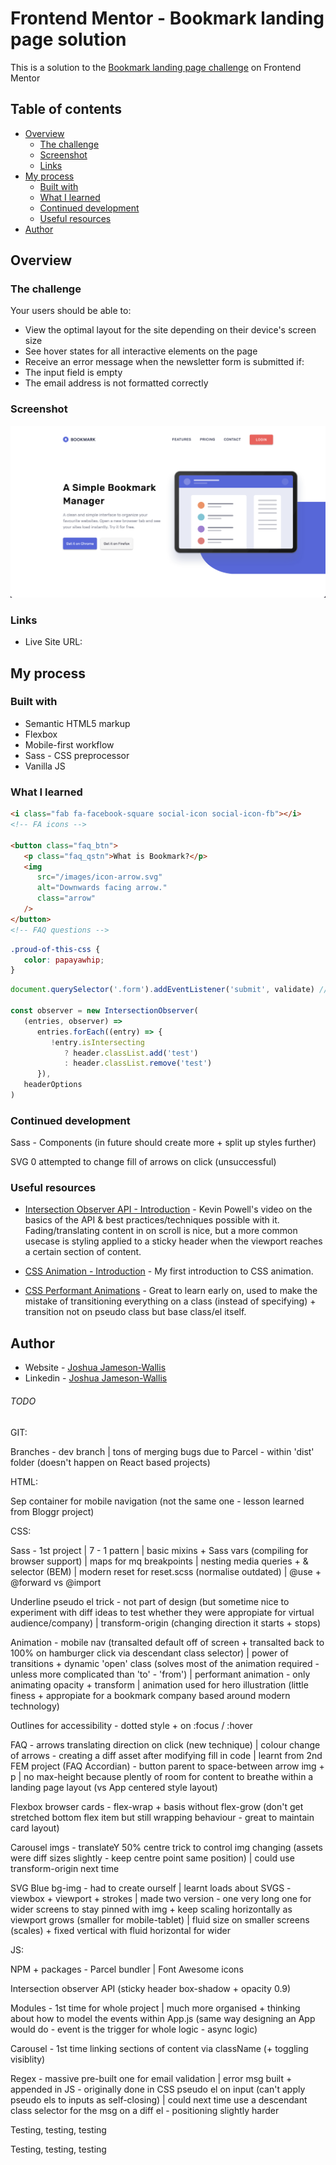 # Frontend Mentor - Bookmark landing page solution

This is a solution to the [Bookmark landing page challenge](https://www.frontendmentor.io/challenges/bookmark-landing-page-5d0b588a9edda32581d29158) on Frontend Mentor

## Table of contents

-  [Overview](#overview)
   -  [The challenge](#the-challenge)
   -  [Screenshot](#screenshot)
   -  [Links](#links)
-  [My process](#my-process)
   -  [Built with](#built-with)
   -  [What I learned](#what-i-learned)
   -  [Continued development](#continued-development)
   -  [Useful resources](#useful-resources)
-  [Author](#author)

## Overview

### The challenge

Your users should be able to:

-  View the optimal layout for the site depending on their device's screen size
-  See hover states for all interactive elements on the page
-  Receive an error message when the newsletter form is submitted if:
-  The input field is empty
-  The email address is not formatted correctly

### Screenshot

![](./Screenshot.png)

### Links

-  Live Site URL:

## My process

### Built with

-  Semantic HTML5 markup
-  Flexbox
-  Mobile-first workflow
-  Sass - CSS preprocessor
-  Vanilla JS

### What I learned

```html
<i class="fab fa-facebook-square social-icon social-icon-fb"></i>
<!-- FA icons -->

<button class="faq_btn">
   <p class="faq_qstn">What is Bookmark?</p>
   <img
      src="/images/icon-arrow.svg"
      alt="Downwards facing arrow."
      class="arrow"
   />
</button>
<!-- FAQ questions -->
```

```css
.proud-of-this-css {
   color: papayawhip;
}
```

```js
document.querySelector('.form').addEventListener('submit', validate) // validate as module imported - refactored

const observer = new IntersectionObserver(
   (entries, observer) =>
      entries.forEach((entry) => {
         !entry.isIntersecting
            ? header.classList.add('test')
            : header.classList.remove('test')
      }),
   headerOptions
)
```

### Continued development

Sass - Components (in future should create more + split up styles further)

SVG 0 attempted to change fill of arrows on click (unsuccessful)

### Useful resources

-  [Intersection Observer API - Introduction](https://www.youtube.com/watch?v=T8EYosX4NOo&ab_channel=KevinPowell) - Kevin Powell's video on the basics of the API & best practices/techniques possible with it. Fading/translating content in on scroll is nice, but a more common usecase is styling applied to a sticky header when the viewport reaches a certain section of content.

-  [CSS Animation - Introduction](https://www.youtube.com/watch?v=YszONjKpgg4&ab_channel=WebDevSimplified) - My first introduction to CSS animation.

-  [CSS Performant Animations](https://www.youtube.com/watch?v=4PStxeSIL9I&ab_channel=WebDevSimplified) - Great to learn early on, used to make the mistake of transitioning everything on a class (instead of specifying) + transition not on pseudo class but base class/el itself.

## Author

-  Website - [Joshua Jameson-Wallis](https://joshuajamesonwallis.com)
-  Linkedin - [Joshua Jameson-Wallis]()

###### TODO

GIT:

Branches - dev branch | tons of merging bugs due to Parcel - within 'dist' folder (doesn't happen on React based projects)

HTML:

Sep container for mobile navigation (not the same one - lesson learned from Bloggr project)

CSS:

Sass - 1st project | 7 - 1 pattern | basic mixins + Sass vars (compiling for browser support) | maps for mq breakpoints | nesting media queries + & selector (BEM) | modern reset for reset.scss (normalise outdated) | @use + @forward vs @import

Underline pseudo el trick - not part of design (but sometime nice to experiment with diff ideas to test whether they were appropiate for virtual audience/company) | transform-origin (changing direction it starts + stops)

Animation - mobile nav (transalted default off of screen + transalted back to 100% on hamburger click via descendant class selector) | power of transitions + dynamic 'open' class (solves most of the animation required - unless more complicated than 'to' - 'from') | performant animation - only animating opacity + transform | animation used for hero illustration (little finess + appropiate for a bookmark company based around modern technology)

Outlines for accessibility - dotted style + on :focus / :hover

FAQ - arrows translating direction on click (new technique) | colour change of arrows - creating a diff asset after modifying fill in code | learnt from 2nd FEM project (FAQ Accordian) - button parent to space-between arrow img + p | no max-height because plently of room for content to breathe within a landing page layout (vs App centered style layout)

Flexbox browser cards - flex-wrap + basis without flex-grow (don't get stretched bottom flex item but still wrapping behaviour - great to maintain card layout)

Carousel imgs - translateY 50% centre trick to control img changing (assets were diff sizes slightly - keep centre point same position) | could use transform-origin next time

SVG Blue bg-img - had to create ourself | learnt loads about SVGS - viewbox + viewport + strokes | made two version - one very long one for wider screens to stay pinned with img + keep scaling horizontally as viewport grows (smaller for mobile-tablet) | fluid size on smaller screens (scales) + fixed vertical with fluid horizontal for wider

JS:

NPM + packages - Parcel bundler | Font Awesome icons

Intersection observer API (sticky header box-shadow + opacity 0.9)

Modules - 1st time for whole project | much more organised + thinking about how to model the events within App.js (same way designing an App would do - event is the trigger for whole logic - async logic)

Carousel - 1st time linking sections of content via className (+ toggling visiblity)

Regex - massive pre-built one for email validation | error msg built + appended in JS - originally done in CSS pseudo el on input (can't apply pseudo els to inputs as self-closing) | could next time use a descendant class selector for the msg on a diff el - positioning slightly harder

Testing, testing, testing

Testing, testing, testing
